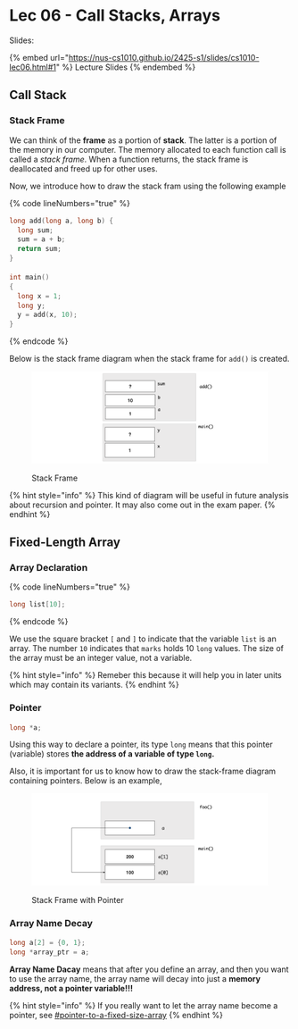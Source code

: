 # Lec 06 - Call Stacks, Arrays

Slides:

{% embed url="https://nus-cs1010.github.io/2425-s1/slides/cs1010-lec06.html#1" %}
Lecture Slides
{% endembed %}

## Call Stack

### Stack Frame

We can think of the **frame** as a portion of **stack**. The latter is a portion of the memory in our computer. The memory allocated to each function call is called a _stack frame_. When a function returns, the stack frame is deallocated and freed up for other uses.

Now, we introduce how to draw the stack fram using the following example

{% code lineNumbers="true" %}
```c
long add(long a, long b) {
  long sum;
  sum = a + b;
  return sum;
}

int main()
{
  long x = 1;
  long y;
  y = add(x, 10);
}
```
{% endcode %}

Below is the stack frame diagram when the stack frame for `add()` is created.&#x20;

<figure><img src="../../../.gitbook/assets/stack-frame.png" alt=""><figcaption><p>Stack Frame</p></figcaption></figure>

{% hint style="info" %}
This kind of diagram will be useful in future analysis about recursion and pointer. It may also come out in the exam paper.
{% endhint %}

## Fixed-Length Array

### Array Declaration

{% code lineNumbers="true" %}
```c
long list[10];
```
{% endcode %}

We use the square bracket `[` and `]` to indicate that the variable `list` is an array. The number `10` indicates that `marks` holds 10 `long` values. The size of the array must be an integer value, not a variable.

{% hint style="info" %}
Remeber this because it will help you in later units which may contain its variants.
{% endhint %}

### Pointer

```c
long *a;
```

Using this  way to declare a pointer, its type `long` means that this pointer (variable) stores **the address of a variable of type `long`.**&#x20;

Also, it is important for us to know how to draw the stack-frame diagram containing pointers. Below is an example,

<figure><img src="../../../.gitbook/assets/stack-frame-with-pointer.png" alt=""><figcaption><p>Stack Frame with Pointer</p></figcaption></figure>

### **Array Name Decay**

```c
long a[2] = {0, 1};
long *array_ptr = a;
```

**Array Name Dacay** means that after you define an array, and then you want to use the array name, the array name will decay into just a **memory address, not a pointer variable!!!**

{% hint style="info" %}
If you really want to let the array name become a pointer, see [#pointer-to-a-fixed-size-array](../lec-08-multi-d-array-efficiency/#pointer-to-a-fixed-size-array "mention")
{% endhint %}
